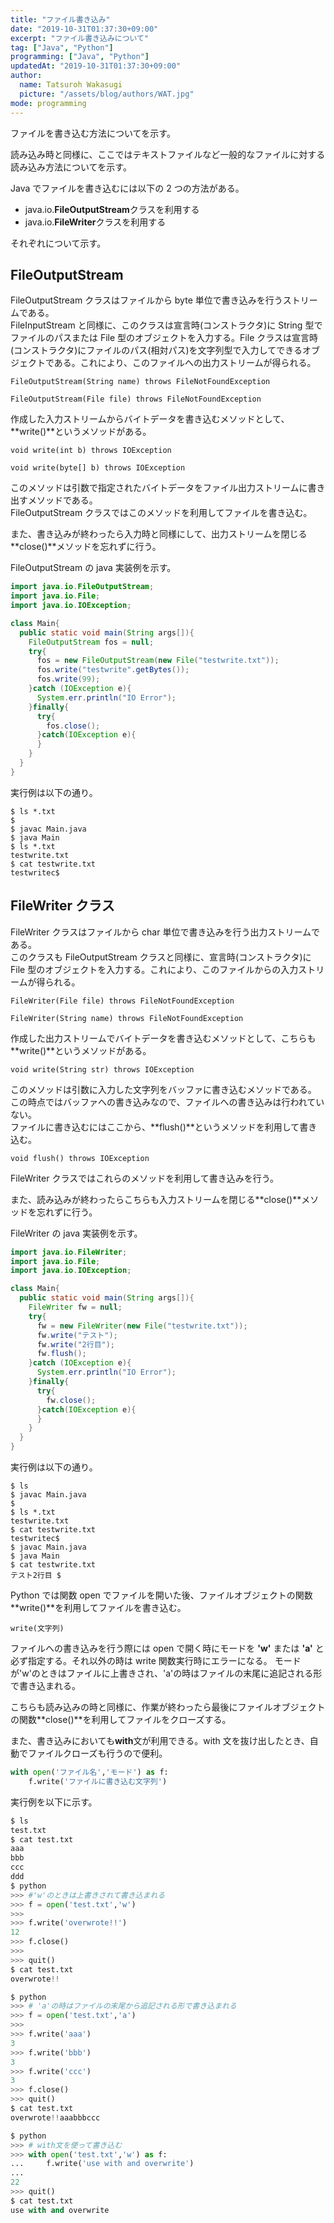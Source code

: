```yaml
---
title: "ファイル書き込み"
date: "2019-10-31T01:37:30+09:00"
excerpt: "ファイル書き込みについて"
tag: ["Java", "Python"]
programming: ["Java", "Python"]
updatedAt: "2019-10-31T01:37:30+09:00"
author:
  name: Tatsuroh Wakasugi
  picture: "/assets/blog/authors/WAT.jpg"
mode: programming
---
```


ファイルを書き込む方法についてを示す。

<div class="note_content_by_programming_language" id="note_content_Java">

読み込み時と同様に、ここではテキストファイルなど一般的なファイルに対する読み込み方法についてを示す。

Java でファイルを書き込むには以下の 2 つの方法がある。

- java.io.**FileOutputStream**クラスを利用する
- java.io.**FileWriter**クラスを利用する

それぞれについて示す。

## FileOutputStream

FileOutputStream クラスはファイルから byte 単位で書き込みを行うストリームである。  
FileInputStream と同様に、このクラスは宣言時(コンストラクタ)に String 型でファイルのパスまたは File 型のオブジェクトを入力する。File クラスは宣言時(コンストラクタ)にファイルのパス(相対パス)を文字列型で入力してできるオブジェクトである。これにより、このファイルへの出力ストリームが得られる。

`FileOutputStream(String name) throws FileNotFoundException`

`FileOutputStream(File file) throws FileNotFoundException`

作成した入力ストリームからバイトデータを書き込むメソッドとして、**write()**というメソッドがある。

`void write(int b) throws IOException`

`void write(byte[] b) throws IOException`

このメソッドは引数で指定されたバイトデータをファイル出力ストリームに書き出すメソッドである。  
FileOutputStream クラスではこのメソッドを利用してファイルを書き込む。

また、書き込みが終わったら入力時と同様にして、出力ストリームを閉じる**close()**メソッドを忘れずに行う。

FileOutputStream の java 実装例を示す。

```java
import java.io.FileOutputStream;
import java.io.File;
import java.io.IOException;

class Main{
  public static void main(String args[]){
    FileOutputStream fos = null;
    try{
      fos = new FileOutputStream(new File("testwrite.txt"));
      fos.write("testwrite".getBytes());
      fos.write(99);
    }catch (IOException e){
      System.err.println("IO Error");
    }finally{
      try{
        fos.close();
      }catch(IOException e){
      }
    }
  }
}
```

実行例は以下の通り。

```
$ ls *.txt
$
$ javac Main.java
$ java Main
$ ls *.txt
testwrite.txt
$ cat testwrite.txt
testwritec$
```

## FileWriter クラス

FileWriter クラスはファイルから char 単位で書き込みを行う出力ストリームである。  
このクラスも FileOutputStream クラスと同様に、宣言時(コンストラクタ)に File 型のオブジェクトを入力する。これにより、このファイルからの入力ストリームが得られる。

`FileWriter(File file) throws FileNotFoundException`

`FileWriter(String name) throws FileNotFoundException`

作成した出力ストリームでバイトデータを書き込むメソッドとして、こちらも**write()**というメソッドがある。

`void write(String str) throws IOException`

このメソッドは引数に入力した文字列をバッファに書き込むメソッドである。  
この時点ではバッファへの書き込みなので、ファイルへの書き込みは行われていない。  
ファイルに書き込むにはここから、**flush()**というメソッドを利用して書き込む。

`void flush() throws IOException`

FileWriter クラスではこれらのメソッドを利用して書き込みを行う。

また、読み込みが終わったらこちらも入力ストリームを閉じる**close()**メソッドを忘れずに行う。

FileWriter の java 実装例を示す。

```java
import java.io.FileWriter;
import java.io.File;
import java.io.IOException;

class Main{
  public static void main(String args[]){
    FileWriter fw = null;
    try{
      fw = new FileWriter(new File("testwrite.txt"));
      fw.write("テスト");
      fw.write("2行目");
      fw.flush();
    }catch (IOException e){
      System.err.println("IO Error");
    }finally{
      try{
        fw.close();
      }catch(IOException e){
      }
    }
  }
}
```

実行例は以下の通り。

```
$ ls
$ javac Main.java
$
$ ls *.txt
testwrite.txt
$ cat testwrite.txt
testwritec$
$ javac Main.java
$ java Main
$ cat testwrite.txt
テスト2行目 $
```

</div>
<div class="note_content_by_programming_language" id="note_content_Python">

Python では関数 open でファイルを開いた後、ファイルオブジェクトの関数**write()**を利用してファイルを書き込む。

`write(文字列)`

ファイルへの書き込みを行う際には open で開く時にモードを **'w'** または **'a'** と必ず指定する。それ以外の時は write 関数実行時にエラーになる。
モードが'w'のときはファイルに上書きされ、'a'の時はファイルの末尾に追記される形で書き込まれる。

こちらも読み込みの時と同様に、作業が終わったら最後にファイルオブジェクトの関数**close()**を利用してファイルをクローズする。

また、書き込みにおいても**with**文が利用できる。with 文を抜け出したとき、自動でファイルクローズも行うので便利。

```python
with open('ファイル名','モード') as f:
    f.write('ファイルに書き込む文字列')
```

実行例を以下に示す。

```python
$ ls
test.txt
$ cat test.txt
aaa
bbb
ccc
ddd
$ python
>>> #'w'のときは上書きされて書き込まれる
>>> f = open('test.txt','w')
>>>
>>> f.write('overwrote!!')
12
>>> f.close()
>>>
>>> quit()
$ cat test.txt
overwrote!!

$ python
>>> # 'a'の時はファイルの末尾から追記される形で書き込まれる
>>> f = open('test.txt','a')
>>>
>>> f.write('aaa')
3
>>> f.write('bbb')
3
>>> f.write('ccc')
3
>>> f.close()
>>> quit()
$ cat test.txt
overwrote!!aaabbbccc

$ python
>>> # with文を使って書き込む
>>> with open('test.txt','w') as f:
...     f.write('use with and overwrite')
...
22
>>> quit()
$ cat test.txt
use with and overwrite
```

</div>
